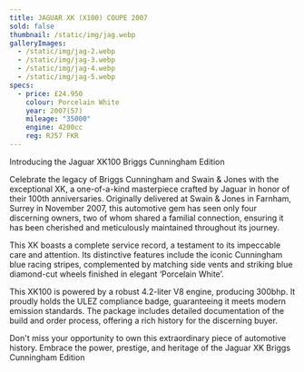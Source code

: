 ```yaml
---
title: JAGUAR XK (X100) COUPE 2007
sold: false
thumbnail: /static/img/jag.webp
galleryImages:
  - /static/img/jag-2.webp
  - /static/img/jag-3.webp
  - /static/img/jag-4.webp
  - /static/img/jag-5.webp
specs:
  - price: £24.950
    colour: Porcelain White
    year: 2007(57)
    mileage: "35000"
    engine: 4200cc
    reg: RJ57 FKR
---
```

Introducing the Jaguar XK100 Briggs Cunningham Edition

Celebrate the legacy of Briggs Cunningham and Swain & Jones with the exceptional XK, a one-of-a-kind masterpiece crafted by Jaguar in honor of their 100th anniversaries. Originally delivered at Swain & Jones in Farnham, Surrey in November 2007, this automotive gem has seen only four discerning owners, two of whom shared a familial connection, ensuring it has been cherished and meticulously maintained throughout its journey.

This XK boasts a complete service record, a testament to its impeccable care and attention. Its distinctive features include the iconic Cunningham blue racing stripes, complemented by matching side vents and striking blue diamond-cut wheels finished in elegant ‘Porcelain White’.

This XK100 is powered by a robust 4.2-liter V8 engine, producing 300bhp. It proudly holds the ULEZ compliance badge, guaranteeing it meets modern emission standards. The package includes detailed documentation of the build and order process, offering a rich history for the discerning buyer.

Don't miss your opportunity to own this extraordinary piece of automotive history. Embrace the power, prestige, and heritage of the Jaguar XK Briggs Cunningham Edition